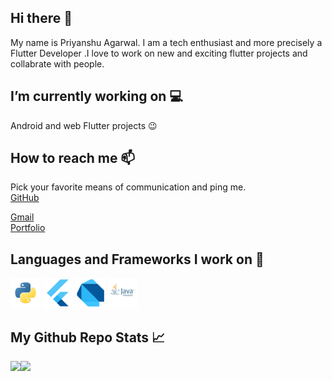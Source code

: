 ## Hi there 👋
My name is Priyanshu Agarwal. I am a tech enthusiast and more precisely a Flutter Developer .I love to work on new and exciting flutter projects and collabrate with people.

## I’m currently working on 💻
Android and web Flutter projects :wink:

## How to reach me 📫
Pick your favorite means of communication and ping me.</br>
[GitHub](https://github.com/priyanshu-01) <br />
<!-- [Instagram](https://www.instagram.com/priyanshu-01h/)<br /> -->
[Gmail](https://mail.google.com/mail/u/0/?view=cm&fs=1&to=priyanshu.agarwal88@gmail.com)<br/>
[Portfolio](https://www.priyanshuagarwal.tech/#/)
<!-- &tf=1&su=SUBJECT&body=BODY -->


## Languages and Frameworks I work on 👨‍

<div>
  <img height="48" src="https://raw.githubusercontent.com/github/explore/80688e429a7d4ef2fca1e82350fe8e3517d3494d/topics/python/python.png">
  <img height="48" src="https://raw.githubusercontent.com/github/explore/80688e429a7d4ef2fca1e82350fe8e3517d3494d/topics/flutter/flutter.png">
  <img height="48" src="https://raw.githubusercontent.com/github/explore/80688e429a7d4ef2fca1e82350fe8e3517d3494d/topics/dart/dart.png">
  <img height="48" src="https://raw.githubusercontent.com/github/explore/80688e429a7d4ef2fca1e82350fe8e3517d3494d/topics/java/java.png">
  <!-- <img height="48" src="https://raw.githubusercontent.com/github/explore/80688e429a7d4ef2fca1e82350fe8e3517d3494d/topics/html/html.png">
  <img height="48" src="https://raw.githubusercontent.com/github/explore/80688e429a7d4ef2fca1e82350fe8e3517d3494d/topics/css/css.png"> -->
</div>


## My Github Repo Stats 📈

<img align="left" src="https://github-readme-stats.vercel.app/api/?username=priyanshu-01&show_icons=true&title_color=73ffbb&icon_color=73ffbb&text_color=73ffbb&bg_color=151515&count_private=true&hide_title=true" />

<img align="left" src="https://github-readme-stats.vercel.app/api/top-langs/?username=priyanshu-01&show_icons=true&title_color=73ffbb&icon_color=73ffbb&text_color=fff&bg_color=151515&count_private=true&layout=compact" />


